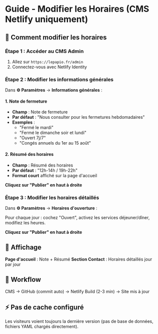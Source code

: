 # Guide - Modifier les Horaires (CMS Netlify uniquement)

## 🎯 Comment modifier les horaires

### Étape 1 : Accéder au CMS Admin

1. Allez sur `https://lepapio.fr/admin`
2. Connectez-vous avec Netlify Identity

### Étape 2 : Modifier les informations générales

Dans **⚙️ Paramètres** → **Informations générales** :

#### 1. Note de fermeture
- **Champ** : Note de fermeture
- **Par défaut** : "Nous consulter pour les fermetures hebdomadaires"
- **Exemples** :
  - "Fermé le mardi"
  - "Fermé le dimanche soir et lundi"
  - "Ouvert 7j/7"
  - "Congés annuels du 1er au 15 août"

#### 2. Résumé des horaires
- **Champ** : Résumé des horaires
- **Par défaut** : "12h-14h / 19h-22h"
- **Format court** affiché sur la page d'accueil

**Cliquez sur "Publier" en haut à droite**

### Étape 3 : Modifier les horaires détaillés

Dans **⚙️ Paramètres** → **Horaires d'ouverture** :

Pour chaque jour : cochez "Ouvert", activez les services déjeuner/dîner, modifiez les heures.

**Cliquez sur "Publier" en haut à droite**

## 📍 Affichage

**Page d'accueil** : Note + Résumé
**Section Contact** : Horaires détaillés jour par jour

## 🔄 Workflow

CMS → GitHub (commit auto) → Netlify Build (2-3 min) → Site mis à jour

## ⚡ Pas de cache configuré

Les visiteurs voient toujours la dernière version (pas de base de données, fichiers YAML chargés directement).
